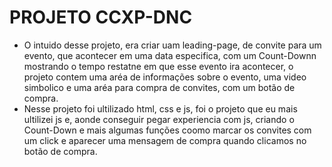 # PROJETO CCXP-DNC
- O intuido desse projeto, era criar uam leading-page, de convite para um evento, que acontecer em uma data especifica, com um Count-Downn mostrando o tempo restatne
em que esse evento ira acontecer, o projeto contem uma aréa de informações sobre o evento, uma video simbolico e uma aréa para compra de convites, com um botão de compra.
- Nesse projeto foi ultilizado html, css e js, foi o projeto que eu mais ultilizei js e, aonde conseguir pegar experiencia com js, criando o Count-Down e mais algumas funções
coomo marcar os convites com um click e aparecer uma mensagem de compra quando clicamos no botão de compra.
